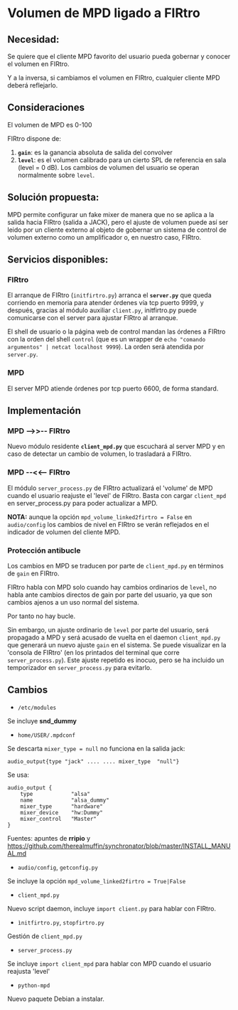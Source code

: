 # Volumen de MPD ligado a FIRtro

## Necesidad:

Se quiere que el cliente MPD favorito del usuario pueda gobernar y conocer el volumen en FIRtro. 

Y a la inversa, si cambiamos el volumen en FIRtro, cualquier cliente MPD deberá reflejarlo.

## Consideraciones

El volumen de MPD es 0-100 

FIRtro dispone de:
1. **`gain`**: es la ganancia absoluta de salida del convolver
2. **`level`**: es el volumen calibrado para un cierto SPL de referencia en sala (level = 0 dB). Los cambios de volumen del usuario se operan normalmente sobre `level`.

## Solución propuesta: 

MPD permite configurar un fake mixer de manera que no se aplica a la salida hacia FIRtro (salida a JACK), pero el ajuste de volumen puede así ser leido por un cliente externo al objeto de gobernar un sistema de control de volumen externo como un amplificador o, en nuestro caso, FIRtro.

## Servicios disponibles:

### FIRtro

El arranque de FIRtro (`initfirtro.py`) arranca el **`server.py`** que queda corriendo en memoria para atender órdenes vía tcp puerto 9999, y después, gracias al módulo auxiliar `client.py`, initfirtro.py puede comunicarse con el server para ajustar FIRtro al arranque.

El shell de usuario o la página web de control mandan las órdenes a FIRtro con la orden del shell `control` (que es un wrapper de `echo "comando argumentos" | netcat localhost 9999`). La orden será atendida por `server.py`.

### MPD
El server MPD atiende órdenes por tcp puerto 6600, de forma standard.

## Implementación 

### MPD -->>-- FIRtro

Nuevo módulo residente **`client_mpd.py`** que escuchará al server MPD y en caso de detectar un cambio de volumen, lo trasladará a FIRtro.

### MPD --<<-- FIRtro

El módulo `server_process.py` de FIRtro actualizará el 'volume' de MPD cuando el usuario reajuste el 'level' de FIRtro. Basta con cargar `client_mpd` en server_process.py para poder actualizar a MPD.

**NOTA:** aunque la opción `mpd_volume_linked2firtro = False` en `audio/config` los cambios de nivel en FIRtro se verán reflejados en el indicador de volumen del cliente MPD.

### Protección antibucle

Los cambios en MPD se traducen por parte de `client_mpd.py` en términos de `gain` en FIRtro.

FIRtro habla con MPD solo cuando hay cambios ordinarios de `level`, no habla ante cambios directos de gain por parte del usuario, ya que son cambios ajenos a un uso normal del sistema.

Por tanto no hay bucle.

Sin embargo, un ajuste ordinario de `level` por parte del usuario, será propagado a MPD y será acusado de vuelta en el daemon `client_mpd.py` que generará un nuevo ajuste `gain` en el sistema. Se puede visualizar en la 'consola de FIRtro' (en los printados del terminal que corre `server_process.py`). Este ajuste repetido es inocuo, pero se ha incluido un temporizador en `server_process.py` para evitarlo.

## Cambios

- `/etc/modules`

Se incluye **snd_dummy**

- `home/USER/.mpdconf`

Se descarta `mixer_type = null` no funciona en la salida jack:

    audio_output{type "jack" .... .... mixer_type  "null"}

Se usa:

    audio_output {
        type            "alsa"
        name            "alsa_dummy"
        mixer_type      "hardware"
        mixer_device    "hw:Dummy"
        mixer_control   "Master"
    }

Fuentes: apuntes de **rripio** y https://github.com/therealmuffin/synchronator/blob/master/INSTALL_MANUAL.md

- `audio/config`, `getconfig.py` 

Se incluye la opción `mpd_volume_linked2firtro = True|False`

- `client_mpd.py`

Nuevo script daemon, incluye `import client.py` para hablar con FIRtro.

- `ìnitfirtro.py`, `stopfirtro.py`

Gestión de `client_mpd.py`

- `server_process.py`

Se incluye `import client_mpd` para hablar con MPD cuando el usuario reajusta 'level'

- `python-mpd`

Nuevo paquete Debian a instalar.


